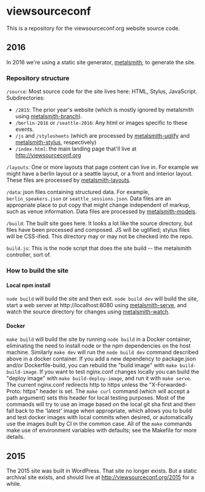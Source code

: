 # viewsourceconf

This is a repository for the viewsourceconf.org website source code.

## 2016

In 2016 we're using a static site generator, [metalsmith](http://metalsmith.io), to generate the site.

### Repository structure

`/source`: Most source code for the site lives here: HTML, Stylus, JavaScript. Subdirectories:
  * `/2015`: The prior year's website (which is mostly ignored by metalsmith using [metalsmith-branch](https://github.com/ericgj/metalsmith-branch)).
  * `/berlin-2016` or `/seattle-2016`: Any html or images specific to these events.
  * `/js` and `/stylesheets` (which are processed by [metalsmith-uglify](https://github.com/ksmithut/metalsmith-uglify) and [metalsmith-stylus](https://github.com/esundahl/metalsmith-stylus), respectively)
  * `/index.html`: the main landing page that'll live at http://viewsourceconf.org

`/layouts`: One or more layouts that page content can live in. For example we might have a berlin layout or a seattle layout, or a front and interior layout. These files are processed by [metalsmith-layouts](https://github.com/superwolff/metalsmith-layouts).

`/data`: json files containing structured data. For example, `berlin_speakers.json` or `seattle_sessions.json`. Data files are an appropriate place to put copy that might change independent of markup, such as venue information. Data files are processed by [metalsmith-models](https://github.com/jaichandra/metalsmith-models).

`/build`: The built site goes here. It looks a lot like the source directory, but files have been processed and composed. JS will be uglified; stylus files will be CSS-ified. This directory may or may not be checked into the repo.

`build.js`: This is the node script that does the site build -- the metalsmith controller, sort of.

### How to build the site

#### Local npm install
`node build` will build the site and then exit. `node build dev` will build the site, start a web server at http://localhost:8080 using [metalsmith-serve](https://github.com/mayo/metalsmith-serve), and watch the source directory for changes using [metalsmith-watch](https://github.com/FWeinb/metalsmith-watch). 

#### Docker 
`make build` will build the site by running `node build` in a Docker container, eliminating the need to install node or the npm dependencies on the host machine. Similarly `make dev` will run the `node build dev` command described above in a docker container. If you add a new dependency to package.json and/or Dockerfile-build, you can rebuild the "build image" with `make build-build-image`. If you want to test nginx.conf changes locally you can build the "deploy image" with `make build-deploy-image`, and run it with `make serve`. The current nginx.conf redirects http to https unless the "X-Forwarded-Proto: https" header is set. The `make curl` command (which will accept a path argument) sets this header for local testing purposes. Most of the commands will try to use an image based on the local git sha first and then fall back to the 'latest' image when appropriate, which allows you to build and test docker images with local commits when desired, or automatically use the images built by CI in the common case. All of the `make` commands make use of environment variables with defaults; see the Makefile for more details.

## 2015

The 2015 site was built in WordPress. That site no longer exists. But a static archival site exists, and should live at http://viewsourceconf.org/2015 for a while.
